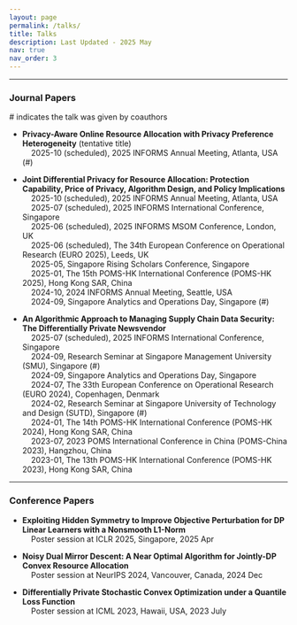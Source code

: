 ```yaml
---
layout: page
permalink: /talks/
title: Talks
description: Last Updated - 2025 May
nav: true
nav_order: 3
---
```


-------------
### **Journal Papers** 

\# indicates the talk was given by coauthors

- **Privacy-Aware Online Resource Allocation with Privacy Preference Heterogeneity**  (tentative title)      
   &nbsp; &nbsp; 2025-10 (scheduled),  2025 INFORMS Annual Meeting, Atlanta, USA  (#)  



- **Joint Differential Privacy for Resource Allocation: Protection Capability, Price of Privacy, Algorithm Design, and Policy Implications**   
  &nbsp; &nbsp; 2025-10 (scheduled), 2025 INFORMS Annual Meeting, Atlanta, USA   
  &nbsp; &nbsp; 2025-07 (scheduled), 2025 INFORMS International Conference, Singapore   
  &nbsp; &nbsp; 2025-06 (scheduled), 2025 INFORMS MSOM Conference, London, UK      
  &nbsp; &nbsp; 2025-06 (scheduled), The 34th European Conference on Operational Research (EURO 2025), Leeds, UK       
  &nbsp; &nbsp; 2025-05, Singapore Rising Scholars Conference, Singapore         
  &nbsp; &nbsp; 2025-01, The 15th POMS-HK International Conference (POMS-HK 2025), Hong Kong SAR, China          
  &nbsp; &nbsp; 2024-10, 2024 INFORMS Annual Meeting, Seattle, USA     
  &nbsp; &nbsp; 2024-09, Singapore Analytics and Operations Day, Singapore  (#)    


- **An Algorithmic Approach to Managing Supply Chain Data Security: The Differentially Private Newsvendor**    
  &nbsp; &nbsp; 2025-07 (scheduled), 2025 INFORMS International Conference, Singapore     
  &nbsp; &nbsp; 2024-09, Research Seminar at Singapore Management University (SMU), Singapore  (#)    
  &nbsp; &nbsp; 2024-09, Singapore Analytics and Operations Day, Singapore       
  &nbsp; &nbsp; 2024-07, The 33th European Conference on Operational Research (EURO 2024), Copenhagen, Denmark     
  &nbsp; &nbsp; 2024-02, Research Seminar at Singapore University of Technology and Design (SUTD), Singapore (#)        
  &nbsp; &nbsp; 2024-01, The 14th POMS-HK International Conference (POMS-HK 2024), Hong Kong SAR, China         
  &nbsp; &nbsp; 2023-07, 2023 POMS International Conference in China (POMS-China 2023), Hangzhou, China        
  &nbsp; &nbsp; 2023-01, The 13th POMS-HK International Conference (POMS-HK 2023), Hong Kong SAR, China     
  

-------------

### **Conference Papers**

- **Exploiting Hidden Symmetry to Improve Objective Perturbation for DP Linear Learners with a Nonsmooth L1-Norm**       
  &nbsp; &nbsp; Poster session at ICLR 2025, Singapore, 2025 Apr


- **Noisy Dual Mirror Descent: A Near Optimal Algorithm for Jointly-DP Convex Resource Allocation**   
  &nbsp; &nbsp; Poster session at NeurIPS 2024, Vancouver, Canada, 2024 Dec



- **Differentially Private Stochastic Convex Optimization under a Quantile Loss Function**  
  &nbsp; &nbsp; Poster session at ICML 2023, Hawaii, USA, 2023 July



